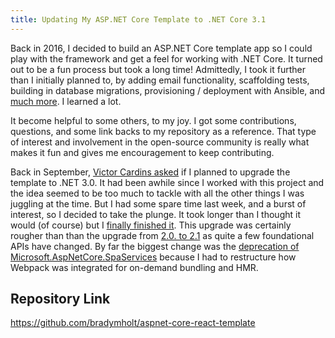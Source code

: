 ```yaml
---
title: Updating My ASP.NET Core Template to .NET Core 3.1
---
```


Back in 2016, I decided to build an ASP.NET Core template app so I could play with the framework and get a feel for working with .NET Core.  It turned out to be a fun process but took a long time!  Admittedly, I took it further than I initially planned to, by adding email functionality, scaffolding tests, building in database migrations, provisioning / deployment with Ansible, and [much more](https://github.com/bradymholt/aspnet-core-react-template#overview-of-stack).  I learned a lot.

It become helpful to some others, to my joy.  I got some contributions, questions, and some link backs to my repository as a reference.  That type of interest and involvement in the open-source community is really what makes it fun and gives me encouragement to keep contributing.

Back in September, [Victor Cardins asked](https://github.com/bradymholt/aspnet-core-react-template/issues/43) if I planned to upgrade the template to .NET 3.0.  It had been awhile since I worked with this project and the idea seemed to be too much to tackle with all the other things I was juggling at the time.  But I had some spare time last week, and a burst of interest, so I decided to take the plunge.  It took longer than I thought it would (of course) but I [finally finished it](https://github.com/bradymholt/aspnet-core-react-template/pull/46).  This upgrade was certainly rougher than than the upgrade from [2.0. to 2.1](https://github.com/bradymholt/aspnet-core-react-template/pull/36) as quite a few foundational APIs have changed.  By far the biggest change was the [deprecation of Microsoft.AspNetCore.SpaServices](https://github.com/aspnet/AspNetCore/issues/12890) because I had to restructure how Webpack was integrated for on-demand bundling and HMR.

## Repository Link

https://github.com/bradymholt/aspnet-core-react-template


